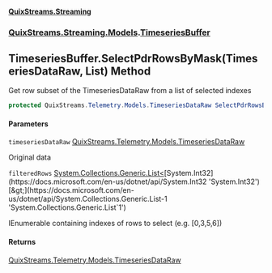 #### [QuixStreams.Streaming](index.md 'index')
### [QuixStreams.Streaming.Models](QuixStreams.Streaming.Models.md 'QuixStreams.Streaming.Models').[TimeseriesBuffer](TimeseriesBuffer.md 'QuixStreams.Streaming.Models.TimeseriesBuffer')

## TimeseriesBuffer.SelectPdrRowsByMask(TimeseriesDataRaw, List<int>) Method

Get row subset of the TimeseriesDataRaw from a list of selected indexes

```csharp
protected QuixStreams.Telemetry.Models.TimeseriesDataRaw SelectPdrRowsByMask(QuixStreams.Telemetry.Models.TimeseriesDataRaw timeseriesDataRaw, System.Collections.Generic.List<int> filteredRows);
```
#### Parameters

<a name='QuixStreams.Streaming.Models.TimeseriesBuffer.SelectPdrRowsByMask(QuixStreams.Telemetry.Models.TimeseriesDataRaw,System.Collections.Generic.List_int_).timeseriesDataRaw'></a>

`timeseriesDataRaw` [QuixStreams.Telemetry.Models.TimeseriesDataRaw](https://docs.microsoft.com/en-us/dotnet/api/QuixStreams.Telemetry.Models.TimeseriesDataRaw 'QuixStreams.Telemetry.Models.TimeseriesDataRaw')

Original data

<a name='QuixStreams.Streaming.Models.TimeseriesBuffer.SelectPdrRowsByMask(QuixStreams.Telemetry.Models.TimeseriesDataRaw,System.Collections.Generic.List_int_).filteredRows'></a>

`filteredRows` [System.Collections.Generic.List&lt;](https://docs.microsoft.com/en-us/dotnet/api/System.Collections.Generic.List-1 'System.Collections.Generic.List`1')[System.Int32](https://docs.microsoft.com/en-us/dotnet/api/System.Int32 'System.Int32')[&gt;](https://docs.microsoft.com/en-us/dotnet/api/System.Collections.Generic.List-1 'System.Collections.Generic.List`1')

IEnumerable containing indexes of rows to select (e.g. [0,3,5,6])

#### Returns
[QuixStreams.Telemetry.Models.TimeseriesDataRaw](https://docs.microsoft.com/en-us/dotnet/api/QuixStreams.Telemetry.Models.TimeseriesDataRaw 'QuixStreams.Telemetry.Models.TimeseriesDataRaw')